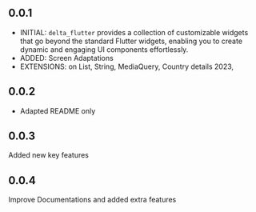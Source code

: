 ## 0.0.1

* INITIAL: `delta_flutter` provides a collection of customizable widgets that go beyond the standard Flutter widgets, enabling you to create dynamic and engaging UI components effortlessly.
* ADDED: Screen Adaptations
* EXTENSIONS: on List, String, MediaQuery, Country details 2023,

## 0.0.2
* Adapted README only

## 0.0.3
Added new key features

## 0.0.4
Improve Documentations and added extra features